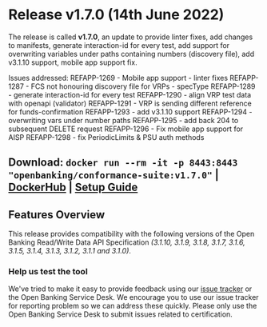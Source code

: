 # Release v1.7.0 (14th June 2022)

The release is called **v1.7.0**, an update to provide linter fixes, add changes to manifests, generate interaction-id for every test, add support for overwriting variables under paths containing numbers (discovery file), add v3.1.10 support, mobile app support fix.

Issues addressed:
REFAPP-1269 - Mobile app support - linter fixes
REFAPP-1287 - FCS not honouring discovery file for VRPs - specType
REFAPP-1289 - generate interaction-id for every test
REFAPP-1290 - align VRP test data with openapi (validator)
REFAPP-1291 - VRP is sending different reference for funds-confirmation
REFAPP-1293 - add v3.1.10 support
REFAPP-1294 - overwriting vars under number paths
REFAPP-1295 - add back 204 to subsequent DELETE request
REFAPP-1296 - Fix mobile app support for AISP
REFAPP-1298 - fix PeriodicLimits & PSU auth methods

**Download**:
`docker run --rm -it -p 8443:8443 "openbanking/conformance-suite:v1.7.0"` |
[DockerHub](https://hub.docker.com/r/openbanking/conformance-suite) |
[Setup Guide](https://github.com/OpenBankingUK/conformance-suite/blob/develop/docs/setup-guide.md)
---

## Features Overview

This release provides compatibility with the following versions of the Open Banking Read/Write Data API
Specification *(3.1.10, 3.1.9, 3.1.8, 3.1.7, 3.1.6, 3.1.5, 3.1.4, 3.1.3, 3.1.2, 3.1.1 and 3.1.0)*.


### Help us test the tool

We've tried to make it easy to provide feedback using
our [issue tracker](https://bitbucket.org/openbankingteam/conformance-suite/issues?status=new&status=open)
or the Open Banking Service Desk. We encourage you to use our issue tracker for reporting problem so we can address
these quickly. Please only use the Open Banking Service Desk to submit issues related to certification.